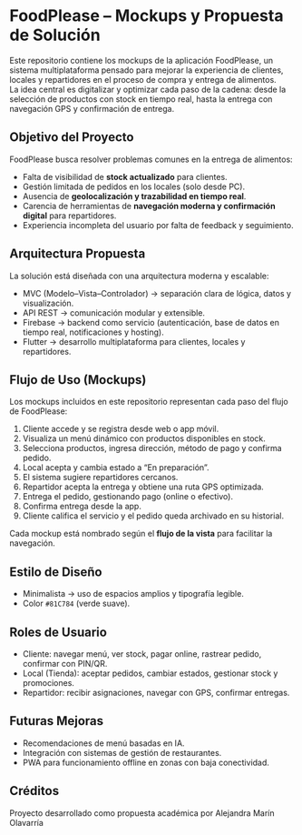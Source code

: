 # FoodPlease – Mockups y Propuesta de Solución

Este repositorio contiene los mockups de la aplicación FoodPlease, un sistema multiplataforma pensado para mejorar la experiencia de clientes, locales y repartidores en el proceso de compra y entrega de alimentos.  
La idea central es digitalizar y optimizar cada paso de la cadena: desde la selección de productos con stock en tiempo real, hasta la entrega con navegación GPS y confirmación de entrega.


## Objetivo del Proyecto
FoodPlease busca resolver problemas comunes en la entrega de alimentos:
- Falta de visibilidad de **stock actualizado** para clientes.
- Gestión limitada de pedidos en los locales (solo desde PC).
- Ausencia de **geolocalización y trazabilidad en tiempo real**.
- Carencia de herramientas de **navegación moderna y confirmación digital** para repartidores.
- Experiencia incompleta del usuario por falta de feedback y seguimiento.


##  Arquitectura Propuesta
La solución está diseñada con una arquitectura moderna y escalable:
- MVC (Modelo–Vista–Controlador) → separación clara de lógica, datos y visualización.
- API REST → comunicación modular y extensible.
- Firebase → backend como servicio (autenticación, base de datos en tiempo real, notificaciones y hosting).
- Flutter → desarrollo multiplataforma para clientes, locales y repartidores.


## Flujo de Uso (Mockups)
Los mockups incluidos en este repositorio representan cada paso del flujo de FoodPlease:
1. Cliente accede y se registra desde web o app móvil.  
2. Visualiza un menú dinámico con productos disponibles en stock.  
3. Selecciona productos, ingresa dirección, método de pago y confirma pedido.  
4. Local acepta y cambia estado a “En preparación”.  
5. El sistema sugiere repartidores cercanos.  
6. Repartidor acepta la entrega y obtiene una ruta GPS optimizada.  
7. Entrega el pedido, gestionando pago (online o efectivo).  
8. Confirma entrega desde la app.  
9. Cliente califica el servicio y el pedido queda archivado en su historial.  

Cada mockup está nombrado según el **flujo de la vista** para facilitar la navegación.


## Estilo de Diseño
- Minimalista → uso de espacios amplios y tipografía legible.  
- Color `#81C784` (verde suave).  


## Roles de Usuario

- Cliente: navegar menú, ver stock, pagar online, rastrear pedido, confirmar con PIN/QR.  
- Local (Tienda): aceptar pedidos, cambiar estados, gestionar stock y promociones.  
- Repartidor: recibir asignaciones, navegar con GPS, confirmar entregas.  


## Futuras Mejoras
- Recomendaciones de menú basadas en IA.  
- Integración con sistemas de gestión de restaurantes.  
- PWA para funcionamiento offline en zonas con baja conectividad.  


## Créditos
Proyecto desarrollado como propuesta académica por Alejandra Marín Olavarría 
